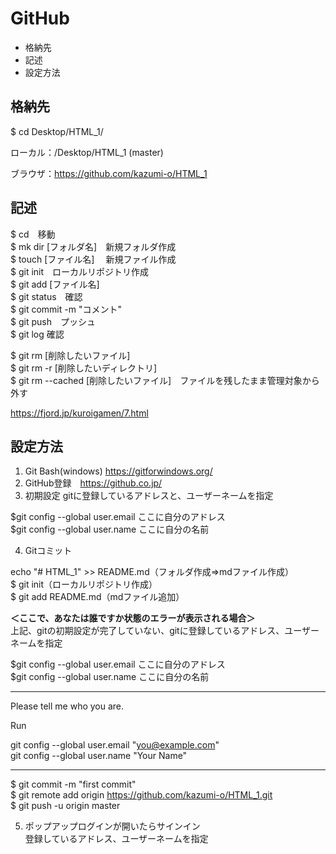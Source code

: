 GitHub
======================
+   格納先
+   記述
+   設定方法

格納先
------
$ cd Desktop/HTML_1/

ローカル：/Desktop/HTML_1 (master)

ブラウザ：https://github.com/kazumi-o/HTML_1

記述
------
$ cd　移動  
$ mk dir [フォルダ名]　新規フォルダ作成  
$ touch [ファイル名]　 新規ファイル作成  
$ git init　ローカルリポジトリ作成  
$ git add [ファイル名]  
$ git status　確認  
$ git commit -m "コメント"  
$ git push　プッシュ  
$ git log     確認  

$ git rm [削除したいファイル]  
$ git rm -r [削除したいディレクトリ]  
$ git rm --cached [削除したいファイル]　ファイルを残したまま管理対象から外す

https://fjord.jp/kuroigamen/7.html

設定方法
------
1. Git Bash(windows) https://gitforwindows.org/
2. GitHub登録　https://github.co.jp/
3. 初期設定
gitに登録しているアドレスと、ユーザーネームを指定

$git config --global user.email ここに自分のアドレス  
$git config --global user.name ここに自分の名前

4. Gitコミット

echo "# HTML_1" >> README.md（フォルダ作成⇒mdファイル作成）  
$ git init（ローカルリポジトリ作成）  
$ git add README.md（mdファイル追加）

**＜ここで、あなたは誰ですか状態のエラーが表示される場合＞**  
上記、gitの初期設定が完了していない、gitに登録しているアドレス、ユーザーネームを指定

$git config --global user.email ここに自分のアドレス  
$git config --global user.name ここに自分の名前

***
Please tell me who you are.

Run

  git config --global user.email "you@example.com"  
  git config --global user.name "Your Name"
***

$ git commit -m "first commit"  
$ git remote add origin https://github.com/kazumi-o/HTML_1.git  
$ git push -u origin master

5. ポップアップログインが開いたらサインイン  
登録しているアドレス、ユーザーネームを指定